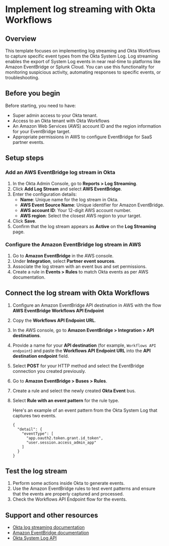 # Implement log streaming with Okta Workflows

## Overview

This template focuses on implementing log streaming and Okta Workflows to capture specific event types from the Okta System Log. Log streaming enables the export of System Log events in near real-time to platforms like Amazon EventBridge or Splunk Cloud. You can use this functionality for monitoring suspicious activity, automating responses to specific events, or troubleshooting.

## Before you begin

Before starting, you need to have:

- Super admin access to your Okta tenant.
- Access to an Okta tenant with Okta Workflows
- An Amazon Web Services (AWS) account ID and the region information for your EventBridge target.
- Appropriate permissions in AWS to configure EventBridge for SaaS partner events.

## Setup steps

### Add an AWS EventBridge log stream in Okta

1. In the Okta Admin Console, go to **Reports > Log Streaming**.
1. Click **Add Log Stream** and select **AWS EventBridge**.
1. Enter the configuration details:
   - **Name**: Unique name for the log stream in Okta.
   - **AWS Event Source Name**: Unique identifier for Amazon EventBridge.
   - **AWS account ID**: Your 12-digit AWS account number.
   - **AWS region**: Select the closest AWS region to your target.
1. Click **Save**. 
1. Confirm that the log stream appears as **Active** on the **Log Streaming** page.

### Configure the Amazon EventBridge log stream in AWS

1. Go to **Amazon EventBridge** in the AWS console.
2. Under **Integration**, select **Partner event sources**.
3. Associate the log stream with an event bus and set permissions.
4. Create a rule in **Events > Rules** to match Okta events as per AWS documentation.

## Connect the log stream with Okta Workflows

1. Configure an Amazon EventBridge API destination in AWS with the flow **AWS EventBridge Workflows API Endpoint**
1. Copy the **Workflows API Endpoint URL**.
1. In the AWS console, go to **Amazon EventBridge > Integration > API destinations**.
1. Provide a name for your **API destination** (for example, `Workflows API endpoint`) and paste the **Workflows API Endpoint URL** into the **API destination endpoint** field. 
1. Select **POST** for your HTTP method and select the EventBridge connection you created previously.
1. Go to **Amazon EventBridge > Buses > Rules**. 
1. Create a rule and select the newly created **Okta Event** bus. 
1. Select **Rule with an event pattern** for the rule type.

    Here's an example of an event pattern from the Okta System Log that captures two events.
    ```
    {
      "detail": {
        "eventType": [
          "app.oauth2.token.grant.id_token", 
          "user.session.access_admin_app"
        ]
      }
    }
    ```

## Test the log stream

1. Perform some actions inside Okta to generate events.
1. Use the Amazon EventBridge rules to test event patterns and ensure that the events are properly captured and processed.
1. Check the Workflows API Endpoint flow for the events.

## Support and other resources

- [Okta log streaming documentation](https://help.okta.com/en/prod/okta_help_CSH.htm#ext_Log_Streaming)
- [Amazon EventBridge documentation](https://docs.aws.amazon.com/eventbridge/)
- [Okta System Log API](https://developer.okta.com/docs/reference/api/system-log/)
